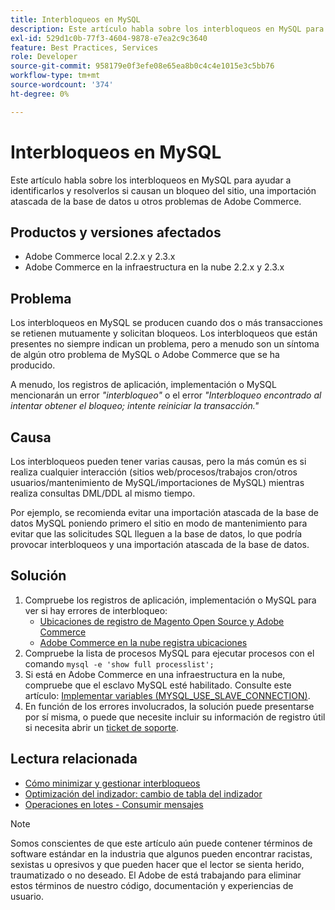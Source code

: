 ```yaml
---
title: Interbloqueos en MySQL
description: Este artículo habla sobre los interbloqueos en MySQL para ayudar a identificarlos y resolverlos si causan un bloqueo del sitio, una importación atascada de la base de datos u otros problemas de Adobe Commerce.
exl-id: 529d1c0b-77f3-4604-9878-e7ea2c9c3640
feature: Best Practices, Services
role: Developer
source-git-commit: 958179e0f3efe08e65ea8b0c4c4e1015e3c5bb76
workflow-type: tm+mt
source-wordcount: '374'
ht-degree: 0%

---
```


# Interbloqueos en MySQL

Este artículo habla sobre los interbloqueos en MySQL para ayudar a identificarlos y resolverlos si causan un bloqueo del sitio, una importación atascada de la base de datos u otros problemas de Adobe Commerce.

## Productos y versiones afectados

* Adobe Commerce local 2.2.x y 2.3.x
* Adobe Commerce en la infraestructura en la nube 2.2.x y 2.3.x

## Problema

Los interbloqueos en MySQL se producen cuando dos o más transacciones se retienen mutuamente y solicitan bloqueos. Los interbloqueos que están presentes no siempre indican un problema, pero a menudo son un síntoma de algún otro problema de MySQL o Adobe Commerce que se ha producido.

A menudo, los registros de aplicación, implementación o MySQL mencionarán un error *&quot;interbloqueo&quot;* o el error *&quot;Interbloqueo encontrado al intentar obtener el bloqueo; intente reiniciar la transacción.&quot;*

## Causa

Los interbloqueos pueden tener varias causas, pero la más común es si realiza cualquier interacción (sitios web/procesos/trabajos cron/otros usuarios/mantenimiento de MySQL/importaciones de MySQL) mientras realiza consultas DML/DDL al mismo tiempo.

Por ejemplo, se recomienda evitar una importación atascada de la base de datos MySQL poniendo primero el sitio en modo de mantenimiento para evitar que las solicitudes SQL lleguen a la base de datos, lo que podría provocar interbloqueos y una importación atascada de la base de datos.

## Solución

1. Compruebe los registros de aplicación, implementación o MySQL para ver si hay errores de interbloqueo:
   * [Ubicaciones de registro de Magento Open Source y Adobe Commerce](https://experienceleague.adobe.com/docs/commerce-operations/configuration-guide/cli/enable-logging.html)
   * [Adobe Commerce en la nube registra ubicaciones](https://experienceleague.adobe.com/docs/commerce-cloud-service/user-guide/develop/test/log-locations.html)
1. Compruebe la lista de procesos MySQL para ejecutar procesos con el comando `mysql -e 'show full processlist';`
1. Si está en Adobe Commerce en una infraestructura en la nube, compruebe que el esclavo MySQL esté habilitado. Consulte este artículo: [Implementar variables (MYSQL\_USE\_SLAVE\_CONNECTION)](https://experienceleague.adobe.com/docs/commerce-cloud-service/user-guide/configure/env/stage/variables-deploy.html#mysql_use_slave_connection).
1. En función de los errores involucrados, la solución puede presentarse por sí misma, o puede que necesite incluir su información de registro útil si necesita abrir un [ticket de soporte](/help/help-center-guide/help-center/magento-help-center-user-guide.md#submit-ticket).

## Lectura relacionada

* [Cómo minimizar y gestionar interbloqueos](https://dev.mysql.com/doc/refman/5.7/en/innodb-deadlocks-handling.html)
* [Optimización del indizador: cambio de tabla del indizador](https://developer.adobe.com/commerce/php/development/components/indexing/optimization/)
* [Operaciones en lotes - Consumir mensajes](https://developer.adobe.com/commerce/php/development/components/message-queues/bulk-operations/)

>[!NOTE]
>
>Somos conscientes de que este artículo aún puede contener términos de software estándar en la industria que algunos pueden encontrar racistas, sexistas u opresivos y que pueden hacer que el lector se sienta herido, traumatizado o no deseado. El Adobe de está trabajando para eliminar estos términos de nuestro código, documentación y experiencias de usuario.
